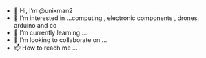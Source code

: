 - 👋 Hi, I’m @unixman2
- 👀 I’m interested in ...computing , electronic components , drones, arduino and co
- 🌱 I’m currently learning ...
- 💞️ I’m looking to collaborate on ...
- 📫 How to reach me ...

<!---
unixman2/unixman2 is a ✨ special ✨ repository because its `README.md` (this file) appears on your GitHub profile.
You can click the Preview link to take a look at your changes.
--->
